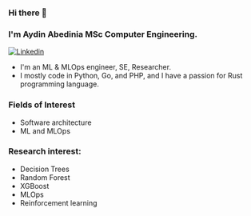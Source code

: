 ### Hi there 👋
### I'm Aydin Abedinia MSc Computer Engineering.

[![Linkedin](https://img.shields.io/badge/-LinkedIn-blue?style=flat&logo=Linkedin&logoColor=white)](https://www.linkedin.com/in/aydin-abedinia-96b2276b/)


- I'm an ML & MLOps engineer, SE, Researcher.
- I mostly code in Python, Go, and PHP, and I have a passion for Rust programming language.

### Fields of Interest

- Software architecture
- ML and MLOps

### Research interest:

- Decision Trees
- Random Forest
- XGBoost
- MLOps
- Reinforcement learning
